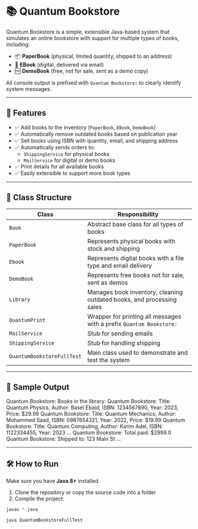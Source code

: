 # 📚 Quantum Bookstore

Quantum Bookstore is a simple, extensible Java-based system that simulates an online bookstore with support for multiple types of books, including:

- 📦 **PaperBook** (physical, limited quantity, shipped to an address)
- 📧 **EBook** (digital, delivered via email)
- 🆓 **DemoBook** (free, not for sale, sent as a demo copy)

All console output is prefixed with `Quantum Bookstore:` to clearly identify system messages.

---

## 🚀 Features

- ✅ Add books to the inventory (`PaperBook`, `EBook`, `DemoBook`)
- ✅ Automatically remove outdated books based on publication year
- ✅ Sell books using ISBN with quantity, email, and shipping address
- ✅ Automatically sends orders to:
  - `ShippingService` for physical books
  - `MailService` for digital or demo books
- ✅ Print details for all available books
- ✅ Easily extensible to support more book types

---

## 🧱 Class Structure

| Class             | Responsibility                                                                 |
|------------------|----------------------------------------------------------------------------------|
| `Book`           | Abstract base class for all types of books                                      |
| `PaperBook`      | Represents physical books with stock and shipping                               |
| `Ebook`          | Represents digital books with a file type and email delivery                    |
| `DemoBook`       | Represents free books not for sale, sent as demos                               |
| `Library`        | Manages book inventory, cleaning outdated books, and processing sales           |
| `QuantumPrint`   | Wrapper for printing all messages with a prefix `Quantum Bookstore:`            |
| `MailService`    | Stub for sending emails                                                         |
| `ShippingService`| Stub for handling shipping                                                       |
| `QuantumBookstoreFullTest` | Main class used to demonstrate and test the system                     |

---

## 🧪 Sample Output

Quantum Bookstore: Books in the library:
Quantum Bookstore: Title: Quantum Physics, Author: Basel Ebaid, ISBN: 1234567890, Year: 2023, Price: $29.99
Quantum Bookstore: Title: Quantum Mechanics, Author: Mohammed Saad, ISBN: 0987654321, Year: 2022, Price: $19.99
Quantum Bookstore: Title: Quantum Computing, Author: Karim Adel, ISBN: 1122334455, Year: 2023
...
Quantum Bookstore: Total paid: $2999.0
Quantum Bookstore: Shipped to: 123 Main St
...


---

## 🛠️ How to Run

Make sure you have **Java 8+** installed.

1. Clone the repository or copy the source code into a folder
2. Compile the project:

```bash
javac *.java

java QuantumBookstoreFullTest
